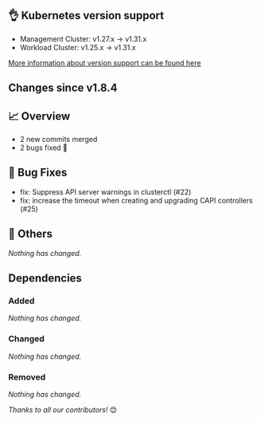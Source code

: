 ## 👌 Kubernetes version support

- Management Cluster: v1.27.x -> v1.31.x
- Workload Cluster: v1.25.x -> v1.31.x

[More information about version support can be found here](https://cluster-api.sigs.k8s.io/reference/versions.html)

## Changes since v1.8.4
## :chart_with_upwards_trend: Overview
- 2 new commits merged
- 2 bugs fixed 🐛

## :bug: Bug Fixes
- fix: Suppress API server warnings in clusterctl (#22)
- fix: increase the timeout when creating and upgrading CAPI controllers (#25)

## :seedling: Others
_Nothing has changed._

## Dependencies

### Added
_Nothing has changed._

### Changed
_Nothing has changed._

### Removed
_Nothing has changed._

_Thanks to all our contributors!_ 😊